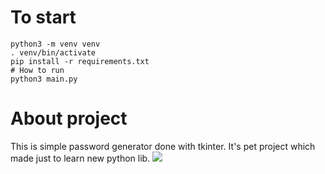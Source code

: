 # To start

```shell
python3 -m venv venv
. venv/bin/activate
pip install -r requirements.txt
# How to run
python3 main.py
```
# About project
This is simple password generator done with tkinter. It's pet project
which made just to learn new python lib.
![](https://github.com/qqbeach/KeyForge/blob/main/preview.png)
